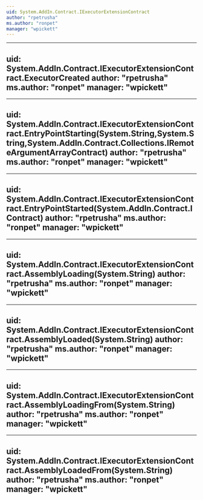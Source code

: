 ```yaml
---
uid: System.AddIn.Contract.IExecutorExtensionContract
author: "rpetrusha"
ms.author: "ronpet"
manager: "wpickett"
---
```


---
uid: System.AddIn.Contract.IExecutorExtensionContract.ExecutorCreated
author: "rpetrusha"
ms.author: "ronpet"
manager: "wpickett"
---

---
uid: System.AddIn.Contract.IExecutorExtensionContract.EntryPointStarting(System.String,System.String,System.AddIn.Contract.Collections.IRemoteArgumentArrayContract)
author: "rpetrusha"
ms.author: "ronpet"
manager: "wpickett"
---

---
uid: System.AddIn.Contract.IExecutorExtensionContract.EntryPointStarted(System.AddIn.Contract.IContract)
author: "rpetrusha"
ms.author: "ronpet"
manager: "wpickett"
---

---
uid: System.AddIn.Contract.IExecutorExtensionContract.AssemblyLoading(System.String)
author: "rpetrusha"
ms.author: "ronpet"
manager: "wpickett"
---

---
uid: System.AddIn.Contract.IExecutorExtensionContract.AssemblyLoaded(System.String)
author: "rpetrusha"
ms.author: "ronpet"
manager: "wpickett"
---

---
uid: System.AddIn.Contract.IExecutorExtensionContract.AssemblyLoadingFrom(System.String)
author: "rpetrusha"
ms.author: "ronpet"
manager: "wpickett"
---

---
uid: System.AddIn.Contract.IExecutorExtensionContract.AssemblyLoadedFrom(System.String)
author: "rpetrusha"
ms.author: "ronpet"
manager: "wpickett"
---
